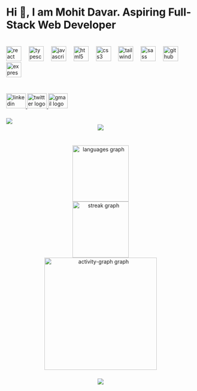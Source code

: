 <h1 align="left">Hi 👋, I am Mohit Davar. Aspiring Full-Stack Web Developer</h1>

###

<br clear="both">

<div align="left">
  <img src="https://cdn.jsdelivr.net/gh/devicons/devicon/icons/react/react-original.svg" height="40" alt="react logo"  />
  <img width="12" />
  <img src="https://cdn.jsdelivr.net/gh/devicons/devicon/icons/typescript/typescript-original.svg" height="40" alt="typescript logo"  />
  <img width="12" />
  <img src="https://cdn.jsdelivr.net/gh/devicons/devicon/icons/javascript/javascript-original.svg" height="40" alt="javascript logo"  />
  <img width="12" />
  <img src="https://skillicons.dev/icons?i=html" height="40" alt="html5 logo"  />
  <img width="12" />
  <img src="https://cdn.jsdelivr.net/gh/devicons/devicon/icons/css3/css3-original.svg" height="40" alt="css3 logo"  />
  <img width="12" />
  <img src="https://skillicons.dev/icons?i=tailwind" height="40" alt="tailwindcss logo"  />
  <img width="12" />
  <img src="https://cdn.jsdelivr.net/gh/devicons/devicon/icons/sass/sass-original.svg" height="40" alt="sass logo"  />
  <img width="12" />
  <img src="https://img.shields.io/badge/GitHub-181717?logo=github&logoColor=white&style=for-the-badge" height="40" alt="github logo"  />
  <img width="12" />
  <img src="https://skillicons.dev/icons?i=express" height="40" alt="express logo"  />
  <img width="12" />
  
</div>

###

<br clear="both">

<div align="left">
  <a href="https://www.linkedin.com/in/mohit-davar-b85958281/" target="_blank">
    <img src="https://raw.githubusercontent.com/maurodesouza/profile-readme-generator/master/src/assets/icons/social/linkedin/default.svg" width="52" height="40" alt="linkedin logo"  />
  </a>
  <a href="https://twitter.com/davar_mohit" target="_blank">
    <img src="https://raw.githubusercontent.com/maurodesouza/profile-readme-generator/master/src/assets/icons/social/twitter/default.svg" width="52" height="40" alt="twitter logo"  />
  </a>
  <a href="mohitdavar2004@gmail.com" target="_blank">
    <img src="https://raw.githubusercontent.com/maurodesouza/profile-readme-generator/master/src/assets/icons/social/gmail/default.svg" width="52" height="40" alt="gmail logo"  />
  </a>
</div>

###

<img align="left" src="https://visitor-badge.laobi.icu/badge?page_id=Mohit-Davar.Mohit-Davar&left_color=black&right_color=aquamarine"  />

###
<br clear="both">

<div align="center">
  <img height="" src="https://media.licdn.com/dms/image/D4D12AQEZtPCuttD_iQ/article-cover_image-shrink_423_752/0/1697453573297?e=1721260800&v=beta&t=wlQG57NYaMkgvr3A1-O-SbFa9ZCTkFd9zBMIckniaxs"  />
</div>

###

<br clear="both">

<div align="center">
  <img src="https://github-readme-stats.vercel.app/api/top-langs?username=Mohit-Davar&locale=en&hide_title=false&layout=compact&card_width=320&langs_count=10&theme=radical&hide_border=true&order=2" height="150" alt="languages graph" /> <br>
  <img src="https://streak-stats.demolab.com?user=Mohit-Davar&locale=en&mode=daily&theme=dracula&hide_border=false&border_radius=5&order=3" height="150" alt="streak graph" /> <br>
  <img src="https://github-readme-activity-graph.vercel.app/graph?username=Mohit-Davar&radius=16&theme=react&area=true&order=5" height="300" alt="activity-graph graph"  />
</div>

###

<div align="center">
  <img height="" src="https://repository-images.githubusercontent.com/228240003/fa382e00-1bd2-11eb-992b-34d211d11cc2"  />
</div>

###
